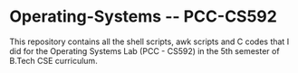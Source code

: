 # Operating-Systems -- PCC-CS592

This repository contains all the shell scripts, awk scripts and C codes that I did for the Operating Systems Lab (PCC - CS592) in the 5th semester of B.Tech CSE curriculum.
